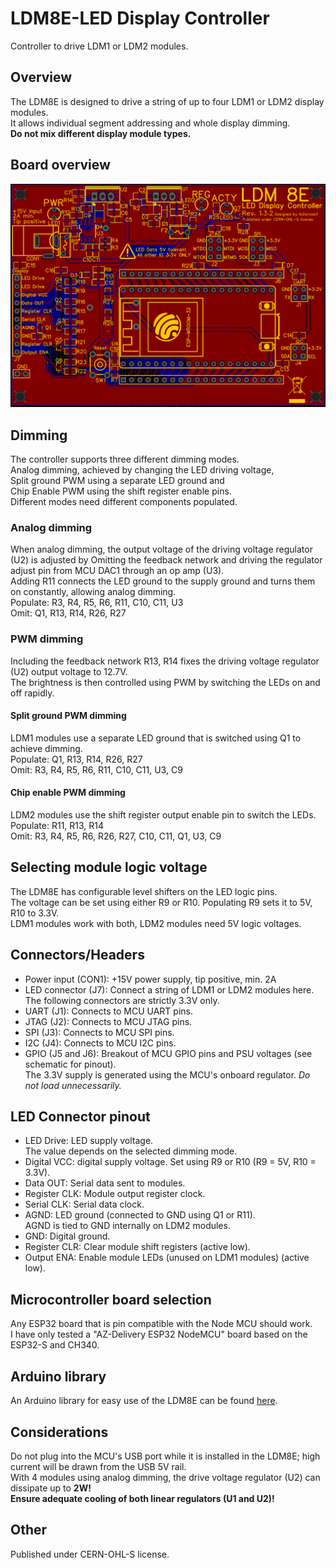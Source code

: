 # LDM8E-LED Display Controller
Controller to drive LDM1 or LDM2 modules. 

## Overview
The LDM8E is designed to drive a string of up to four LDM1 or LDM2 display modules.  
It allows individual segment addressing and whole display dimming.  
**Do not mix different display module types.**

## Board overview
![Topside of circuit board](Images/board_overview.png)

## Dimming
The controller supports three different dimming modes.  
Analog dimming, achieved by changing the LED driving voltage,  
Split ground PWM using a separate LED ground and  
Chip Enable PWM using the shift register enable pins.  
Different modes need different components populated.

### Analog dimming
When analog dimming, the output voltage of the driving voltage regulator (U2) is adjusted by
Omitting the feedback network and driving the regulator adjust pin from MCU DAC1 through an op amp (U3).  
Adding R11 connects the LED ground to the supply ground and turns them on constantly, allowing analog dimming.  
Populate: R3, R4, R5, R6, R11, C10, C11, U3  
Omit: Q1, R13, R14, R26, R27  

### PWM dimming  
Including the feedback network R13, R14 fixes the driving voltage regulator (U2) output voltage to 12.7V.  
The brightness is then controlled using PWM by switching the LEDs on and off rapidly. 

#### Split ground PWM dimming  
LDM1 modules use a separate LED ground that is switched using Q1 to achieve dimming.  
Populate: Q1, R13, R14, R26, R27  
Omit: R3, R4, R5, R6, R11, C10, C11, U3, C9  

#### Chip enable PWM dimming  
LDM2 modules use the shift register output enable pin to switch the LEDs.  
Populate: R11, R13, R14  
Omit: R3, R4, R5, R6, R26, R27, C10, C11, Q1, U3, C9  

## Selecting module logic voltage
The LDM8E has configurable level shifters on the LED logic pins.  
The voltage can be set using either R9 or R10. Populating R9 sets it to 5V, R10 to 3.3V.  
LDM1 modules work with both, LDM2 modules need 5V logic voltages.  

## Connectors/Headers
- Power input (CON1): +15V power supply, tip positive, min. 2A
- LED connector (J7): Connect a string of LDM1 or LDM2 modules here.  
The following connectors are strictly 3.3V only.  
- UART (J1): Connects to MCU UART pins. 
- JTAG (J2): Connects to MCU JTAG pins.
- SPI (J3): Connects to MCU SPI pins.
- I2C (J4): Connects to MCU I2C pins.
- GPIO (J5 and J6): Breakout of MCU GPIO pins and PSU voltages (see schematic for pinout).  
The 3.3V supply is generated using the MCU's onboard regulator. *Do not load unnecessarily.*  

## LED Connector pinout
- LED Drive: LED supply voltage.   
The value depends on the selected dimming mode.    
- Digital VCC: digital supply voltage. Set using R9 or R10 (R9 = 5V, R10 = 3.3V).  
- Data OUT: Serial data sent to modules.  
- Register CLK: Module output register clock.  
- Serial CLK: Serial data clock.  
- AGND: LED ground (connected to GND using Q1 or R11).  
AGND is tied to GND internally on LDM2 modules.  
- GND: Digital ground.
- Register CLR: Clear module shift registers (active low).
- Output ENA: Enable module LEDs (unused on LDM1 modules) (active low).

## Microcontroller board selection
Any ESP32 board that is pin compatible with the Node MCU should work.  
I have only tested a "AZ-Delivery ESP32 NodeMCU" board based on the ESP32-S and CH340.

## Arduino library
An Arduino library for easy use of the LDM8E can be found [here](https://github.com/ndornseif/LDM8E-Library).

## Considerations
Do not plug into the MCU's USB port while it is installed in the LDM8E; high current will be drawn from the USB 5V rail.  
With 4 modules using analog dimming, the drive voltage regulator (U2) can dissipate up to **2W!**   
**Ensure adequate cooling of both linear regulators (U1 and U2)!**  

## Other
Published under CERN-OHL-S license.  

